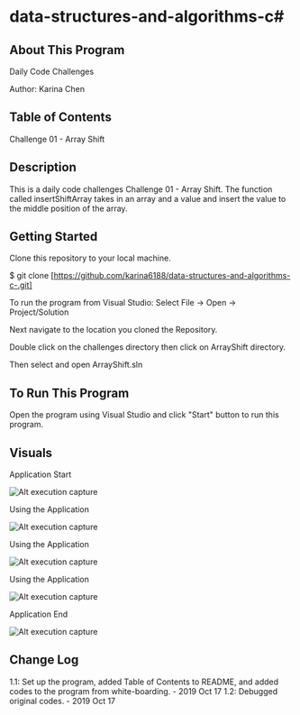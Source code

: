# data-structures-and-algorithms-c#

## About This Program
Daily Code Challenges

Author: Karina Chen

## Table of Contents
Challenge 01 - Array Shift

## Description
This is a daily code challenges Challenge 01 - Array Shift.
The function called insertShiftArray takes in an array and a value and insert the value to the middle position of the array.

## Getting Started
Clone this repository to your local machine.

$ git clone [https://github.com/karina6188/data-structures-and-algorithms-c-.git]

To run the program from Visual Studio:
Select File -> Open -> Project/Solution

Next navigate to the location you cloned the Repository.

Double click on the challenges directory then click on ArrayShift directory.

Then select and open ArrayShift.sln

## To Run This Program
Open the program using Visual Studio and click "Start" button to run this program.


## Visuals

Application Start

![Alt execution capture]()


Using the Application

![Alt execution capture]()

Using the Application

![Alt execution capture]()

Using the Application

![Alt execution capture]()

Application End

![Alt execution capture]()

## Change Log

1.1: Set up the program, added Table of Contents to README, and added codes to the program from white-boarding. - 2019 Oct 17
1.2: Debugged original codes. - 2019 Oct 17